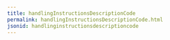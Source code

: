 ```yaml
---
title: handlingInstructionsDescriptionCode
permalink: handlingInstructionsDescriptionCode.html
jsonid: handlinginstructionsdescriptioncode
---
```

